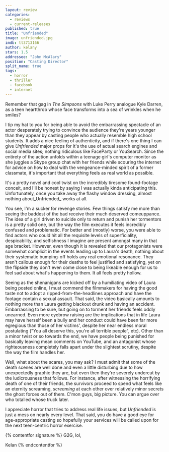 ```yaml
---
layout: review
categories: 
  - reviews
  - current-releases
published: true
title: "Unfriended"
image: unfriended.jpg
imdb: tt3713166
author: kelany
stars: 1.5
addressee: "John McAlary"
position: "Casting Director"
split_name: true
tags: 
  - horror
  - thriller
  - facebook
  - internet
---
```

Remember that gag in _The Simpsons_ with Luke Perry analogue Kyle Darren, as a teen heartthrob whose face transforms into a sea of wrinkles when he smiles?  

I tip my hat to you for being able to avoid the embarrassing spectacle of an actor desperately trying to convince the audience they're years younger than they appear by casting people who actually resemble high school students. It adds a nice feeling of authenticity, and if there's one thing I can give _Unfriended_ major props for it's the use of actual search engines and social media sites; nothing ridiculous like FaceParty or YouSearch. Since the entirety of the action unfolds within a teenage girl's computer monitor as she juggles a Skype group chat with her friends while scouring the internet for advice on how to deal with the vengeance-minded spirit of a former classmate, it's important that everything feels as real world as possible.  

It's a pretty novel and cool twist on the incredibly tiresome found-footage conceit, and I'll be honest by saying I was actually kinda anticipating this. Unfortunately, once you take away the flashy window dressing, almost nothing about_Unfriended_ works at all.

You see, I'm a sucker for revenge stories. Few things satisfy me more than seeing the baddest of the bad receive their much deserved comeuppance. The idea of a girl driven to suicide only to return and punish her tormentors is a pretty solid one, but the way the film executes it feels incredibly confused and problematic. For better and (mostly) worse, you were able to find actors who could hit all the requisite levels of superficiality, despicability, and selfishness I imagine are present amongst many in that age bracket. However, even though it is revealed that our protagonists were somewhat complicit in the events leading up to Laura's death, nothing about their systematic bumping-off holds any real emotional resonance. They aren't callous enough for their deaths to feel justified and satisfying, yet on the flipside they don't even come close to being likeable enough for us to feel sad about what's happening to them. It all feels pretty hollow.

Seeing as the shenanigans are kicked off by a humiliating video of Laura being posted online, I must commend the filmmakers for having the good taste not to adopt a ripped-from-the-headlines approach and have the footage contain a sexual assault. That said, the video basically amounts to nothing more than Laura getting blackout drunk and having an accident. Embarrassing to be sure, but going on to torment her friends feels oddly unearned. Even more eyebrow raising are the implications that in life Laura may have herself been a bully and her conduct could have been far more egregious than those of her victims', despite her near endless moral postulating ("You all deserve this, you're all terrible people", etc). Other than a minor twist or so towards the end, we have people being punished for basically leaving mean comments on YouTube, and an antagonist whose righteousness completely falls apart under the slightest scrutiny, despite the way the film handles her.

Well, what about the scares, you may ask? I must admit that some of the death scenes are well done and even a little disturbing due to how unexpectedly graphic they are, but even then they're severely undercut by the ludicrousness that follows. For instance, after witnessing the horrifying death of one of their friends, the survivors proceed to spend what feels like an eternity screaming, _screaming_ at each other over relatively minor secrets the ghost forces out of them. C'mon guys, big picture. You can argue over who totalled whose truck later.

 I appreciate horror that tries to address real life issues, but _Unfriended_ is just a mess on nearly every level. That said, you do have a good eye for age-appropriate casting so hopefully your services will be called upon for the next teen-centric horror exercise.
 
{% contentfor signature %}
G2G, lol,

Kelan
{% endcontentfor %}